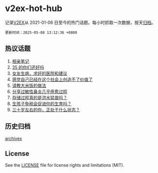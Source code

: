 # v2ex-hot-hub

 记录[V2EX](https://www.v2ex.com/)从 2021-01-06 日至今的热门话题。每小时抓取一次数据，按天[归档](archives)。

`更新时间：2025-05-08 13:12:36 +0800`

## 热议话题

1. [相亲笔记](https://www.v2ex.com/t/1130158)
1. [35 的你们还好吗](https://www.v2ex.com/t/1130136)
1. [女友生病，求好的医院和建议](https://www.v2ex.com/t/1130190)
1. [感觉自己已经在这个社会上创造不了价值了](https://www.v2ex.com/t/1130206)
1. [请教大米饭的做法](https://www.v2ex.com/t/1130342)
1. [分享过敏性鼻炎几乎痊愈过程](https://www.v2ex.com/t/1130189)
1. [存储过程真的是洪水猛兽吗？](https://www.v2ex.com/t/1130319)
1. [生孩子免税会促进你的生育吗？](https://www.v2ex.com/t/1130370)
1. [三十岁左右的你，正处于什么状态？](https://www.v2ex.com/t/1130260)

## 历史归档

[archives](archives)

## License

See the [LICENSE](LICENSE) file for license rights and limitations (MIT).
